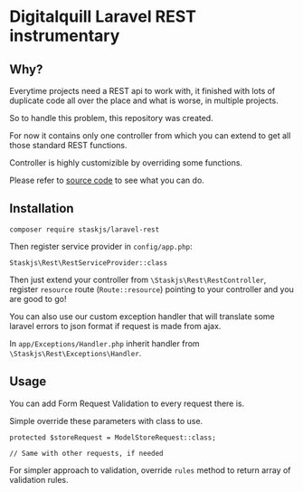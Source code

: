 # Digitalquill Laravel REST instrumentary

## Why?

Everytime projects need a REST api to work with, it finished with lots of
duplicate code all over the place and what is worse, in multiple projects.

So to handle this problem, this repository was created.

For now it contains only one controller from which you can extend to get all
those standard REST functions.

Controller is highly customizible by overriding some functions.

Please refer to [source code](src/RestController.php) to see what you can do.

## Installation

    composer require staskjs/laravel-rest

Then register service provider in `config/app.php`:

    Staskjs\Rest\RestServiceProvider::class

Then just extend your controller from `\Staskjs\Rest\RestController`,
register `resource` route (`Route::resource`) pointing to your controller
and you are good to go!

You can also use our custom exception handler that will translate some laravel errors to json format
if request is made from ajax.

In `app/Exceptions/Handler.php` inherit handler from `\Staskjs\Rest\Exceptions\Handler`.

## Usage

You can add Form Request Validation to every request there is.

Simple override these parameters with class to use.

    protected $storeRequest = ModelStoreRequest::class;

    // Same with other requests, if needed

For simpler approach to validation, override `rules` method to return array of validation rules.
